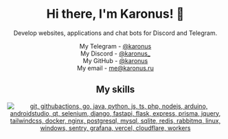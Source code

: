 <h1 align="center">Hi there, I'm Karonus! 👋</h1>

<p align="center">
  Develop websites, applications and chat bots for Discord and Telegram.
</p>

<p align="center">
  My Telegram - <a href="https://t.me/karonus/">@karonus</a>
  <br/>
  My Discord - <a href="https://discord.com/users/371530764510167040/">@karonus_</a>
  <br/>
  My GitHub - <a href="https://github.com/Karonus/">@karonus</a>
  <br/>
  My email - <a href="mailto:me@karonus.ru">me@karonus.ru</a>
</p>

<h2 align="center">My skills</h2>
<p align="center">
  <a href="#">
    <img src="https://skillicons.dev/icons?i=git,githubactions,cpp,go,java,python,js,ts,php,pnpm,nodejs,arduino,androidstudio,qt,selenium,django,fastapi,flask,express,prisma,jquery,tailwindcss,docker,nginx,postgresql,mysql,sqlite,redis,rabbitmq,linux,windows,sentry,grafana,vercel,cloudflare,workers&perline=10" alt="git, githubactions, go, java, python, js, ts, php, nodejs, arduino, androidstudio, qt, selenium, django, fastapi, flask, express, prisma, jquery, tailwindcss, docker, nginx, postgresql, mysql, sqlite, redis, rabbitmq, linux, windows, sentry, grafana, vercel, cloudflare, workers">
  </a>
</p>
